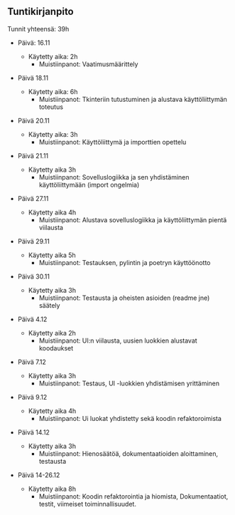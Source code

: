 ## Tuntikirjanpito

Tunnit yhteensä: 39h 

- Päivä: 16.11
	- Käytetty aika: 2h
		- Muistiinpanot: Vaatimusmäärittely

- Päivä 18.11
	- Käytetty aika: 6h
		- Muistiinpanot: Tkinteriin tutustuminen ja alustava käyttöliittymän toteutus

- Päivä 20.11
	- Käytetty aika: 3h
		- Muistiinpanot: Käyttöliittymä ja importtien opettelu

- Päivä 21.11
	- Käytetty aika 3h
		- Muistiinpanot: Sovelluslogiikka ja sen yhdistäminen käyttöliittymään (import ongelmia)

- Päivä 27.11
	- Käytetty aika 4h
		- Muistiinpanot: Alustava sovelluslogiikka ja käyttöliittymän pientä viilausta

- Päivä 29.11
	- Käytetty aika 5h
		- Muistiinpanot: Testauksen, pylintin ja poetryn käyttöönotto

- Päivä 30.11
	- Käytetty aika 3h
		- Muistiinpanot: Testausta ja oheisten asioiden (readme jne) säätely

- Päivä 4.12
	- Käytetty aika 2h
		- Muistiinpanot: UI:n viilausta, uusien luokkien alustavat koodaukset

- Päivä 7.12
	- Käytetty aika 3h
		- Muistiinpanot: Testaus, UI -luokkien yhdistämisen yrittäminen

- Päivä 9.12
	- Käytetty aika 4h
		- Muistiinpanot: Ui luokat yhdistetty sekä koodin refaktoroimista

- Päivä 14.12
	- Käytetty aika 3h
		- Muistiinpanot: Hienosäätöä, dokumentaatioiden aloittaminen, testausta
- Päivä 14-26.12
	- Käytetty aika 8h
		- Muistiinpanot: Koodin refaktorointia ja hiomista, Dokumentaatiot, testit, viimeiset toiminnallisuudet.
